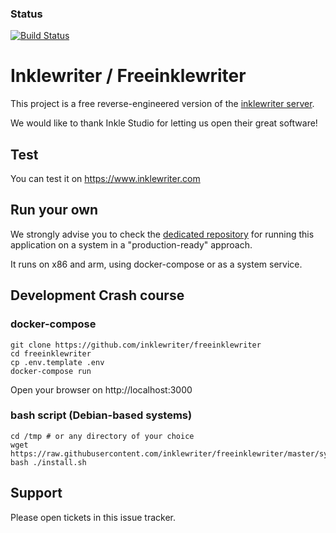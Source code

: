 ### Status
[![Build Status](https://travis-ci.com/inklewriter/freeinklewriter.svg?branch=master)](https://travis-ci.com/inklewriter/freeinklewriter)

# Inklewriter / Freeinklewriter

This project is a free reverse-engineered version of the [inklewriter server](https://writer.inklestudios.com).

We would like to thank Inkle Studio for letting us open their great software! 

## Test 

You can test it on https://www.inklewriter.com

## Run your own

We strongly advise you to check the [dedicated repository](https://github.com/inklewriter/freeinklewriter-system) for running this application on a system in a "production-ready" approach.

It runs on x86 and arm, using docker-compose or as a system service.


## Development Crash course

### docker-compose 

```
git clone https://github.com/inklewriter/freeinklewriter
cd freeinklewriter
cp .env.template .env
docker-compose run
```
Open your browser on http://localhost:3000

### bash script (Debian-based systems)
```
cd /tmp # or any directory of your choice 
wget https://raw.githubusercontent.com/inklewriter/freeinklewriter/master/system/install.sh
bash ./install.sh
```

## Support 

Please open tickets in this issue tracker. 
